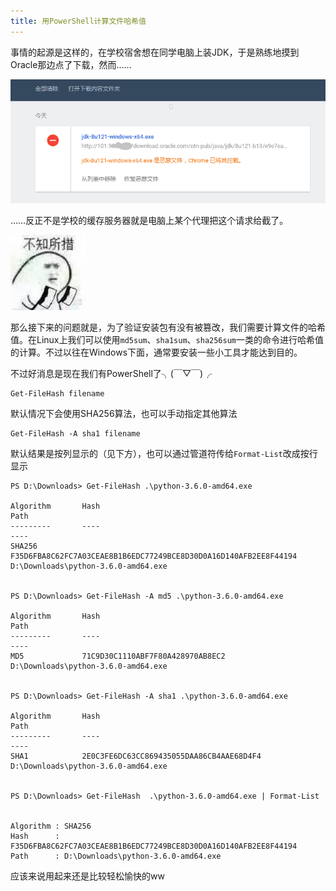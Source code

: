 ```yaml
---
title: 用PowerShell计算文件哈希值
---
```


事情的起源是这样的，在学校宿舍想在同学电脑上装JDK，于是熟练地摸到Oracle那边点了下载，然而……

![](/images/2017-03-06/1.png)

……反正不是学校的缓存服务器就是电脑上某个代理把这个请求给截了。

![](/images/2017-03-06/2.jpg)

那么接下来的问题就是，为了验证安装包有没有被篡改，我们需要计算文件的哈希值。在Linux上我们可以使用`md5sum`、`sha1sum`、`sha256sum`一类的命令进行哈希值的计算。不过以往在Windows下面，通常要安装一些小工具才能达到目的。

不过好消息是现在我们有PowerShell了╮(￣▽￣)╭

```
Get-FileHash filename
```

默认情况下会使用SHA256算法，也可以手动指定其他算法

```
Get-FileHash -A sha1 filename
```

默认结果是按列显示的（见下方），也可以通过管道符传给`Format-List`改成按行显示

```
PS D:\Downloads> Get-FileHash .\python-3.6.0-amd64.exe

Algorithm       Hash                                                                   Path
---------       ----                                                                   ----
SHA256          F35D6FBA8C62FC7A03CEAE8B1B6EDC77249BCE8D30D0A16D140AFB2EE8F44194       D:\Downloads\python-3.6.0-amd64.exe


PS D:\Downloads> Get-FileHash -A md5 .\python-3.6.0-amd64.exe

Algorithm       Hash                                                                   Path
---------       ----                                                                   ----
MD5             71C9D30C1110ABF7F80A428970AB8EC2                                       D:\Downloads\python-3.6.0-amd64.exe


PS D:\Downloads> Get-FileHash -A sha1 .\python-3.6.0-amd64.exe

Algorithm       Hash                                                                   Path
---------       ----                                                                   ----
SHA1            2E0C3FE6DC63CC869435055DAA86CB4AAE68D4F4                               D:\Downloads\python-3.6.0-amd64.exe


PS D:\Downloads> Get-FileHash  .\python-3.6.0-amd64.exe | Format-List


Algorithm : SHA256
Hash      : F35D6FBA8C62FC7A03CEAE8B1B6EDC77249BCE8D30D0A16D140AFB2EE8F44194
Path      : D:\Downloads\python-3.6.0-amd64.exe

```

应该来说用起来还是比较轻松愉快的ww